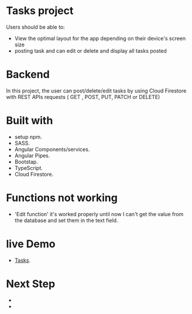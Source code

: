 # Tasks project 

Users should be able to:

- View the optimal layout for the app depending on their device's screen size
- posting task and can edit or delete and display all tasks posted 

# Backend 
In this project, the user can post/delete/edit tasks by using Cloud Firestore with REST APIs requests ( GET , POST, PUT, PATCH or DELETE) 

# Built with 
- setup npm. 
- SASS.
- Angular Components/services.
- Angular Pipes. 
- Bootstap.
- TypeScript.
- Cloud Firestore.

# Functions not working 
- 'Edit function' it's worked properly until now I can't get the value from the database and set them in the text field.

# live Demo

- [Tasks](https://zainabadel501.github.io/tasks/).

# Next Step 
-
-










 









 
